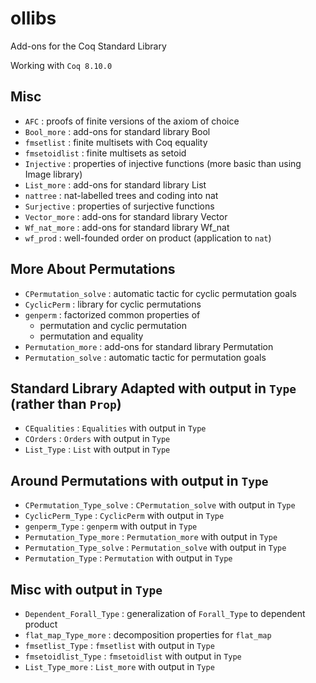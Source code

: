 # ollibs
Add-ons for the Coq Standard Library

Working with `Coq 8.10.0`

## Misc

* `AFC`          : proofs of finite versions of the axiom of choice
* `Bool_more`    : add-ons for standard library Bool
* `fmsetlist`    : finite multisets with Coq equality
* `fmsetoidlist` : finite multisets as setoid
* `Injective`    : properties of injective functions (more basic than using Image library)
* `List_more`    : add-ons for standard library List
* `nattree`      : nat-labelled trees and coding into nat
* `Surjective`   : properties of surjective functions
* `Vector_more`  : add-ons for standard library Vector
* `Wf_nat_more`  : add-ons for standard library Wf_nat
* `wf_prod`      : well-founded order on product (application to `nat`)

## More About Permutations

* `CPermutation_solve` : automatic tactic for cyclic permutation goals
* `CyclicPerm`         : library for cyclic permutations
* `genperm`            : factorized common properties of
    * permutation and cyclic permutation
    * permutation and equality
* `Permutation_more`   : add-ons for standard library Permutation
* `Permutation_solve`  : automatic tactic for permutation goals

## Standard Library Adapted with output in `Type` (rather than `Prop`)

* `CEqualities`  : `Equalities` with output in `Type`
* `COrders`      : `Orders` with output in `Type`
* `List_Type`               : `List` with output in `Type`

## Around Permutations with output in `Type`

* `CPermutation_Type_solve` : `CPermutation_solve` with output in `Type`
* `CyclicPerm_Type`         : `CyclicPerm` with output in `Type`
* `genperm_Type`            : `genperm` with output in `Type`
* `Permutation_Type_more`   : `Permutation_more` with output in `Type`
* `Permutation_Type_solve`  : `Permutation_solve` with output in `Type`
* `Permutation_Type`        : `Permutation` with output in `Type`

## Misc with output in `Type`

* `Dependent_Forall_Type`   : generalization of `Forall_Type` to dependent product
* `flat_map_Type_more`      : decomposition properties for `flat_map`
* `fmsetlist_Type`          : `fmsetlist` with output in `Type`
* `fmsetoidlist_Type`       : `fmsetoidlist` with output in `Type`
* `List_Type_more`          : `List_more` with output in `Type`

